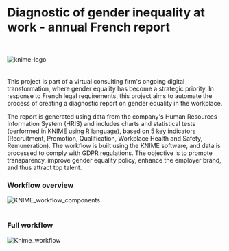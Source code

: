 # Diagnostic of gender inequality at work - annual French report
<br>

![knime-logo](https://github.com/ZofiaQlt/professional_inequalities_knime/assets/67431758/14e66712-5b7a-42e2-bedf-724797c9a3e6)
<br><br><br>
This project is part of a virtual consulting firm's ongoing digital transformation, where gender equality has become a strategic priority. In response to French legal requirements, this project aims to automate the process of creating a diagnostic report on gender equality in the workplace.

The report is generated using data from the company's Human Resources Information System (HRIS) and includes charts and statistical tests (performed in KNIME using R language), based on 5 key indicators (Recruitment, Promotion, Qualification, Workplace Health and Safety, Remuneration). The workflow is built using the KNIME software, and data is processed to comply with GDPR regulations. The objective is to promote transparency, improve gender equality policy, enhance the employer brand, and thus attract top talent.
<br>
### Workflow overview
![KNIME_workflow_components](https://github.com/ZofiaQlt/professional_inequalities_knime/assets/67431758/7f260665-aef3-412c-8a04-64501770bf01)
<br><br>
### Full workflow
![Knime_workflow](https://github.com/ZofiaQlt/professional_inequalities_knime/assets/67431758/8e5a5da3-4ca4-4fc8-bd12-5cf9e04149de)
